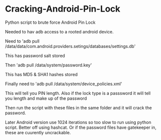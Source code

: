 # Cracking-Android-Pin-Lock
Python script to brute force Android Pin Lock 

Needed to hav adb access to a rooted android device.

Need to 'adb pull /data/data/com.android.providers.setings/databases/settings.db'

This has password salt stored

Then 'adb pull /data/system/password.key'

This has MD5 & SHA1 hashes stored

Finally need to 'adb pull /data/system/device_policies.xml'

This will tell you PIN length. Also if the lock type is a passsword it will tell you length and make up of the password 

Then run the script with these files in the same folder and it will crack the password.

Later Android version use 1024 iterations so too slow to run using python script. Better off using hashcat. Or if the password files have gatekeeper in, these are cuurently uncrackable.
